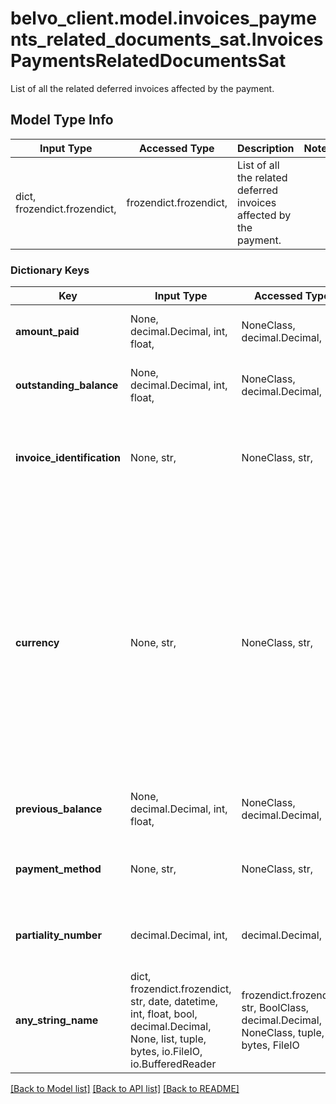 # belvo_client.model.invoices_payments_related_documents_sat.InvoicesPaymentsRelatedDocumentsSat

List of all the related deferred invoices affected by the payment.

## Model Type Info
Input Type | Accessed Type | Description | Notes
------------ | ------------- | ------------- | -------------
dict, frozendict.frozendict,  | frozendict.frozendict,  | List of all the related deferred invoices affected by the payment. | 

### Dictionary Keys
Key | Input Type | Accessed Type | Description | Notes
------------ | ------------- | ------------- | ------------- | -------------
**amount_paid** | None, decimal.Decimal, int, float,  | NoneClass, decimal.Decimal,  | The amount paid in this installment.  | value must be a 32 bit float
**outstanding_balance** | None, decimal.Decimal, int, float,  | NoneClass, decimal.Decimal,  | The amount remaining to be paid.  | value must be a 32 bit float
**invoice_identification** | None, str,  | NoneClass, str,  | The fiscal institution&#x27;s unique ID for the related deferred invoice.  | 
**currency** | None, str,  | NoneClass, str,  | The currency of the related invoice. For example:      - 🇧🇷 BRL (Brazilian Real) - 🇨🇴 COP (Colombian Peso) - 🇲🇽 MXN (Mexican Peso)      Please note that other currencies other than in the list above may be returned.  | 
**previous_balance** | None, decimal.Decimal, int, float,  | NoneClass, decimal.Decimal,  | The invoice amount before the payment.  | value must be a 32 bit float
**payment_method** | None, str,  | NoneClass, str,  | The payment method of the related invoice.  | 
**partiality_number** | decimal.Decimal, int,  | decimal.Decimal,  | The payment installment number.  | [optional] value must be a 32 bit integer
**any_string_name** | dict, frozendict.frozendict, str, date, datetime, int, float, bool, decimal.Decimal, None, list, tuple, bytes, io.FileIO, io.BufferedReader | frozendict.frozendict, str, BoolClass, decimal.Decimal, NoneClass, tuple, bytes, FileIO | any string name can be used but the value must be the correct type | [optional]

[[Back to Model list]](../../README.md#documentation-for-models) [[Back to API list]](../../README.md#documentation-for-api-endpoints) [[Back to README]](../../README.md)

